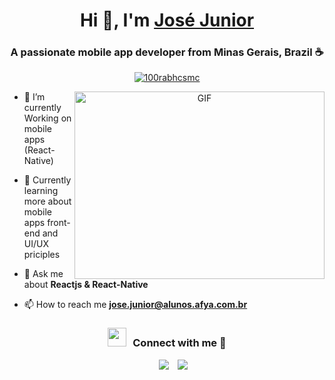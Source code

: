 <h1 align="center">Hi 👋, I'm <a href="https://github.com/LordJunior" target="blank"> José Junior</a></h1>
<h3 align="center">A passionate mobile app developer from Minas Gerais, Brazil ☕ </h3>

<p align="center"> <a href="https://twitter.com/TheMJunior" target="blank"><img src="https://img.shields.io/twitter/follow/TheMJunior?logo=twitter&style=for-the-badge" alt="100rabhcsmc" /></a> </p>

<a target="_blank" align="center">
  <img align="right" top="500" height="300" width="400" alt="GIF" src="https://media.giphy.com/media/SWoSkN6DxTszqIKEqv/giphy.gif">
</a>

- 🌱 I’m currently Working on mobile apps (React-Native)

- 📱 Currently learning more about mobile apps front-end and UI/UX priciples

- 💬 Ask me about **Reactjs & React-Native**

- 📫 How to reach me **jose.junior@alunos.afya.com.br**
<h3 align="center" > <img src="https://media.giphy.com/media/iY8CRBdQXODJSCERIr/giphy.gif" width="30" height="30" style="margin-right: 10px;">Connect with me 🤝 </h3>

<p align="center">

 <div align="center"  class="icons-social" style="margin-left: 10px;">
        <a style="margin-left: 10px;" target="_blank" href="https://github.com/LordJunior">
		<img src="https://img.icons8.com/doodle/40/000000/github--v1.png"></a>
		<a style="margin-left: 10px;" target="_blank" href="https://twitter.com/TheMJunior">
			<img src="https://img.icons8.com/doodle/1x/twitter-squared--v2.png" ></a>
      </div>
</p>
